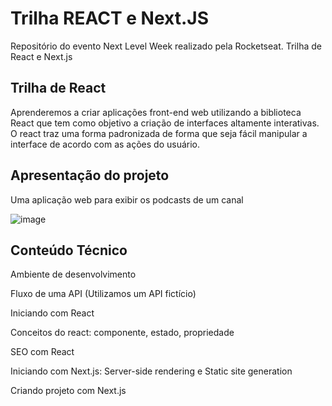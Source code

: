 # Trilha REACT e Next.JS
Repositório do evento Next Level Week realizado pela Rocketseat. Trilha de React e Next.js

## Trilha de React
Aprenderemos a criar aplicações front-end web utilizando a biblioteca React que tem como objetivo a criação de interfaces altamente interativas. O react traz uma forma padronizada de forma que seja fácil manipular a interface de acordo com as ações do usuário.

## Apresentação do projeto
Uma aplicação web para exibir os podcasts de um canal

![image](https://user-images.githubusercontent.com/49700354/115946266-6e72d080-a496-11eb-8581-7a9f5b6f830a.png)

## Conteúdo Técnico

Ambiente de desenvolvimento

Fluxo de uma API (Utilizamos um API fictício)

Iniciando com React

Conceitos do react: componente, estado, propriedade

SEO com React

Iniciando com Next.js: Server-side rendering e Static site generation

Criando projeto com Next.js


